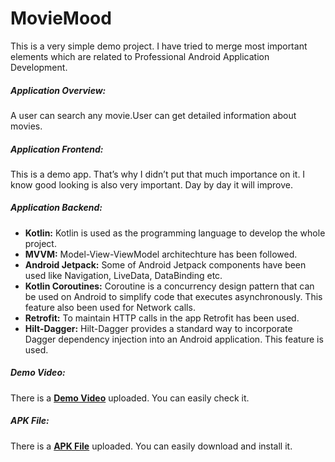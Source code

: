 # MovieMood

This is a very simple demo project. I have tried to merge most important elements which are related to Professional Android Application Development.

##### Application Overview:
A user can search any movie.User can get detailed information about movies.

##### Application Frontend:
This is a demo app. That’s why I didn’t put that much importance on it. I know good looking is also very important. Day by day it will improve.

##### Application Backend:
- **Kotlin:** Kotlin is used as the programming language to develop the whole project.
- **MVVM:** Model-View-ViewModel architechture has been followed.
- **Android Jetpack:** Some of Android Jetpack components have been used like Navigation, LiveData, DataBinding etc.
- **Kotlin Coroutines:** Coroutine is a concurrency design pattern that can be used on Android to simplify code that executes asynchronously. This feature also been used for Network calls.
- **Retrofit:** To maintain HTTP calls in the app Retrofit has been used.
- **Hilt-Dagger:** Hilt-Dagger provides a standard way to incorporate Dagger dependency injection into an Android application. This feature is used.

##### Demo Video:
There is a [**Demo Video**](https://drive.google.com/file/d/1272dejGLOGYU81QBL2VHGBpyHCf4kEDG/view?usp=sharing) uploaded. You can easily check it.

##### APK File:
There is a [**APK File**](https://drive.google.com/file/d/1NjLnSVXnE8joLrPr7ZQlEM_-V2giVEf4/view?usp=sharing) uploaded. You can easily download and install it.
